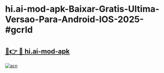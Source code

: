 # hi.ai-mod-apk-Baixar-Gratis-Ultima-Versao-Para-Android-IOS-2025-#gcrld

# <h2><a href="https://ainizakaria.my?title=hi.ai-mod-apk&ref=24M">🔗👉 🔴 hi.ai-mod-apk</a></h2>

[![acn](https://github.com/user-attachments/assets/0f9c940e-d8b0-45ae-aac7-cd30a18b3e1c)](https://ainizakaria.my?title=hi.ai-mod-apk&ref=24M)

